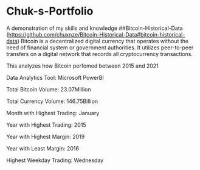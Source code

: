 # Chuk-s-Portfolio
A demonstration of my skills and knowledge
##Bitcoin-Historical-Data (https://github.com/chuxnze/Bitcoin-Historical-Data#bitcoin-historical-data)
Bitcoin is a decentralized digital currency that operates without the need of financial system or government authorities. It utilizes peer-to-peer transfers on a digital network that records all cryptocurrency transactions.

This analyzes how Bitcoin perfomed between 2015 and 2021

Data Analytics Tool: Microsoft PowerBI

Total Bitcoin Volume: 23.07Million

Total Currency Volume: 146.75Billion

Month with Highest Trading: January

Year with Highest Trading: 2015

Year with Highest Margin: 2019

Year with Least Margin: 2016

Highest Weekday Trading: Wednesday
